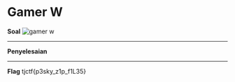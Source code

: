 # Gamer W
**Soal**
![gamer w](https://user-images.githubusercontent.com/26424136/83015743-1a275c80-a04b-11ea-98c5-d97ad633eb89.PNG)

____________________________________
**Penyelesaian**

____________________________________
**Flag**
tjctf{p3sky_z1p_f1L35}
